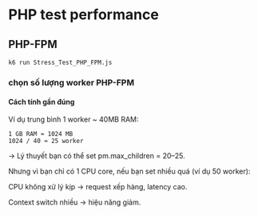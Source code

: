 # PHP test performance

## PHP-FPM

```
k6 run Stress_Test_PHP_FPM.js
```
### chọn số lượng worker PHP-FPM
#### Cách tính gần đúng

Ví dụ trung bình 1 worker ~ 40MB RAM:
```
1 GB RAM ≈ 1024 MB
1024 / 40 ≈ 25 worker
```

→ Lý thuyết bạn có thể set pm.max_children = 20–25.

Nhưng vì bạn chỉ có 1 CPU core, nếu bạn set nhiều quá (ví dụ 50 worker):

CPU không xử lý kịp → request xếp hàng, latency cao.

Context switch nhiều → hiệu năng giảm.